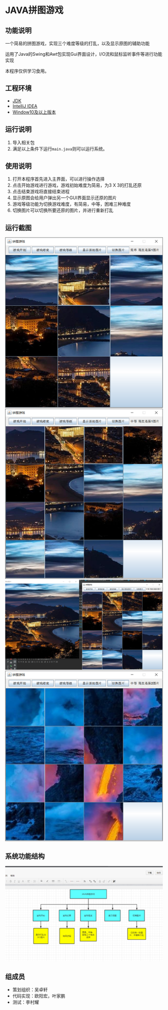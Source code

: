 # JAVA拼图游戏

## 功能说明

一个简易的拼图游戏，实现三个难度等级的打乱，以及显示原图的辅助功能

运用了Java的Swing和Awt包实现Gui界面设计，I/O流和鼠标监听事件等进行功能实现

本程序仅供学习食用。

## 工程环境

* [JDK](http://www.oracle.com/technetwork/java/javase/downloads/jdk8-downloads-2133151.html)
* [IntelliJ IDEA](https://www.jetbrains.com/idea/)
* [Window10及以上版本](https://www.microsoft.com/en-us/windows?wa=wsignin1.0)

## 运行说明

1. 导入相关包
2. 满足以上条件下运行`main.java`则可以运行系统。

## 使用说明

1. 打开本程序首先进入主界面，可以进行操作选择
2. 点击开始游戏进行游戏，游戏初始难度为简易，为3 X 3的打乱还原
3. 点击结束游戏将直接结束进程
4. 显示原图会给用户弹出另一个GUI界面显示还原的图片
5. 游戏等级功能为切换游戏难度，有简易，中等，困难三种难度
6. 切换图片可以切换所要还原的图片，并进行重新打乱

## 运行截图

![jietu1](https://raw.githubusercontent.com/mm4n/-/main/%E8%BF%90%E8%A1%8C%E6%88%AA%E5%9B%BE1.png)
![jietu2](https://raw.githubusercontent.com/mm4n/-/main/%E8%BF%90%E8%A1%8C%E6%88%AA%E5%9B%BE2.png)
![jietu3](https://raw.githubusercontent.com/mm4n/-/main/%E8%BF%90%E8%A1%8C%E6%88%AA%E5%9B%BE3.png)
![jietu4](https://github.com/mm4n/-/blob/main/%E8%BF%90%E8%A1%8C%E6%88%AA%E5%9B%BE4.png)

## 系统功能结构

![gntu](https://raw.githubusercontent.com/mm4n/-/main/%E5%8A%9F%E8%83%BD%E7%BB%93%E6%9E%84%E5%9B%BE.png)

## 组成员
* 策划组织：吴卓轩
* 代码实现：欧阳宏，叶家鹏
* 测试：李村耀
